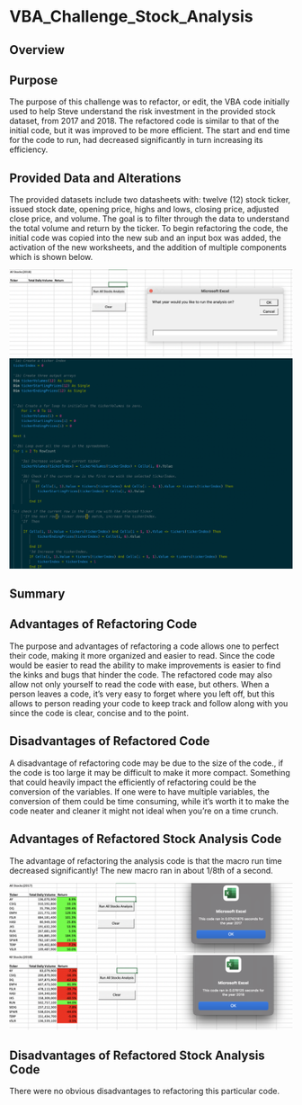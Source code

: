 # VBA_Challenge_Stock_Analysis

## Overview

## Purpose

The purpose of this challenge was to refactor, or edit, the VBA code initially used to help Steve understand the risk investment in the provided stock dataset, from 2017 and 2018. The refactored code is similar to that of the initial code, but it was improved to be more efficient. The start and end time for the code to run, had decreased significantly in turn increasing its efficiency. 


## Provided Data and Alterations

The provided datasets include two datasheets with: twelve (12) stock ticker, issued stock date, opening price, highs and lows, closing price, adjusted close price, and volume. The goal is to filter through the data to understand the total volume and return by the ticker. To begin refactoring the code, the initial code was copied into the new sub and an input box was added, the activation of the new worksheets, and the addition of multiple components which is shown below.

![](resources/InputBox%20.png)
![](resources/Refactored_code.png)

## Summary

## Advantages of Refactoring Code

The purpose and advantages of refactoring a code allows one to perfect their code, making it more organized and easier to read. Since the code would be easier to read the ability to make improvements is easier to find the kinks and bugs that hinder the code. The refactored code may also allow not only yourself to read the code with ease, but others. When a person leaves a code, it’s very easy to forget where you left off, but this allows to person reading your code to keep track and follow along with you since the code is clear, concise and to the point. 

## Disadvantages of Refactored Code

A disadvantage of refactoring code may be due to the size of the code., if the code is too large it may be difficult to make it more compact. Something that could heavily impact the efficiently of refactoring could be the conversion of the variables. If one were to have multiple variables, the conversion of them could be time consuming, while it’s worth it to make the code neater and cleaner it might not ideal when you’re on a time crunch. 

## Advantages of Refactored Stock Analysis Code 

The advantage of refactoring the analysis code is that the macro run time decreased significantly! The new macro ran in about 1/8th of a second.  

![](resources/2017_All_Stocks_Analysis.png)
![](resources/2018_All_Stocks_Analysis.png)

## Disadvantages of Refactored Stock Analysis Code 

There were no obvious disadvantages to refactoring this particular code. 

